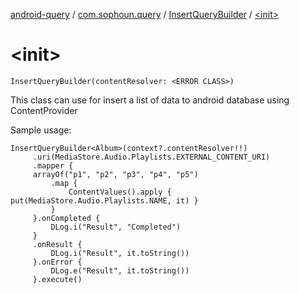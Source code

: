 [android-query](../../index.md) / [com.sophoun.query](../index.md) / [InsertQueryBuilder](index.md) / [&lt;init&gt;](./-init-.md)

# &lt;init&gt;

`InsertQueryBuilder(contentResolver: <ERROR CLASS>)`

This class can use for insert a list of data to
android database using ContentProvider

Sample usage:

```
InsertQueryBuilder<Album>(context?.contentResolver!!)
     .uri(MediaStore.Audio.Playlists.EXTERNAL_CONTENT_URI)
     .mapper {
     arrayOf("p1", "p2", "p3", "p4", "p5")
         .map {
             ContentValues().apply { put(MediaStore.Audio.Playlists.NAME, it) }
         }
     }.onCompleted {
         DLog.i("Result", "Completed")
     }
     .onResult {
         DLog.i("Result", it.toString())
     }.onError {
         DLog.e("Result", it.toString())
     }.execute()
```

